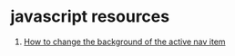 # javascript resources
  
1. [How to change the background of the active nav item](https://www.geeksforgeeks.org/how-to-change-the-background-color-of-the-active-nav-item/)